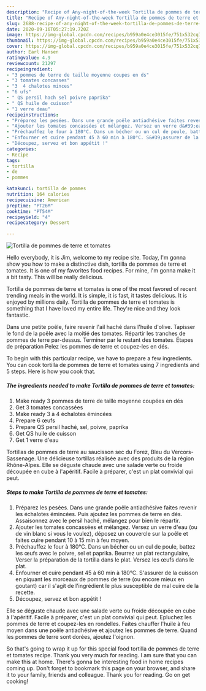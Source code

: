 ```yaml
---
description: "Recipe of Any-night-of-the-week Tortilla de pommes de terre et tomates"
title: "Recipe of Any-night-of-the-week Tortilla de pommes de terre et tomates"
slug: 2688-recipe-of-any-night-of-the-week-tortilla-de-pommes-de-terre-et-tomates
date: 2020-09-16T05:27:19.720Z
image: https://img-global.cpcdn.com/recipes/b959a0e4ce3015fe/751x532cq70/tortilla-de-pommes-de-terre-et-tomates-photo-principale-de-la-recette.jpg
thumbnail: https://img-global.cpcdn.com/recipes/b959a0e4ce3015fe/751x532cq70/tortilla-de-pommes-de-terre-et-tomates-photo-principale-de-la-recette.jpg
cover: https://img-global.cpcdn.com/recipes/b959a0e4ce3015fe/751x532cq70/tortilla-de-pommes-de-terre-et-tomates-photo-principale-de-la-recette.jpg
author: Earl Hansen
ratingvalue: 4.9
reviewcount: 21297
recipeingredient:
- "3 pommes de terre de taille moyenne coupes en ds"
- "3 tomates concasses"
- "3  4 chalotes minces"
- "6 ufs"
- " QS persil hach sel poivre paprika"
- " QS huile de cuisson"
- "1 verre deau"
recipeinstructions:
- "Préparez les pesées. Dans une grande poêle antiadhésive faites revenir les échalotes émincées. Puis ajoutez les pommes de terre en dés. Assaisonnez avec le persil haché, mélangez pour bien le répartir."
- "Ajouter les tomates concassées et mélangez. Versez un verre d&#39;eau (ou de vin blanc si vous le voulez), déposez un couvercle sur la poêle et faites cuire pendant 10 à 15 min à feu moyen."
- "Préchauffez le four à 180°C. Dans un bécher ou un cul de poule, battez les œufs avec le poivre, sel et paprika. Beurrez un plat rectangulaire, Verser la préparation de la tortilla dans le plat. Versez les œufs dans le plat."
- "Enfourner et cuire pendant 45 à 60 min à 180°C. S&#39;assurer de la cuisson en piquant les morceaux de pommes de terre (ou encore mieux en goutant) car il s&#39;agit de l&#39;ingrédient le plus susceptible de mal cuire de la recette."
- "Découpez, servez et bon appétit !"
categories:
- Recipe
tags:
- tortilla
- de
- pommes

katakunci: tortilla de pommes 
nutrition: 164 calories
recipecuisine: American
preptime: "PT26M"
cooktime: "PT54M"
recipeyield: "4"
recipecategory: Dessert

---
```



![Tortilla de pommes de terre et tomates](https://img-global.cpcdn.com/recipes/b959a0e4ce3015fe/751x532cq70/tortilla-de-pommes-de-terre-et-tomates-photo-principale-de-la-recette.jpg)

Hello everybody, it is Jim, welcome to my recipe site. Today, I'm gonna show you how to make a distinctive dish, tortilla de pommes de terre et tomates. It is one of my favorites food recipes. For mine, I'm gonna make it a bit tasty. This will be really delicious.

Tortilla de pommes de terre et tomates is one of the most favored of recent trending meals in the world. It is simple, it is fast, it tastes delicious. It is enjoyed by millions daily. Tortilla de pommes de terre et tomates is something that I have loved my entire life. They're nice and they look fantastic.

Dans une petite poêle, faire revenir l&#39;ail haché dans l&#39;huile d&#39;olive. Tapisser le fond de la poêle avec la moitié des tomates. Répartir les tranches de pommes de terre par-dessus. Terminer par le restant des tomates. Étapes de préparation Pelez les pommes de terre et coupez-les en dés.


To begin with this particular recipe, we have to prepare a few ingredients. You can cook tortilla de pommes de terre et tomates using 7 ingredients and 5 steps. Here is how you cook that.

<!--inarticleads1-->

##### The ingredients needed to make Tortilla de pommes de terre et tomates:

1. Make ready 3 pommes de terre de taille moyenne coupées en dés
1. Get 3 tomates concassées
1. Make ready 3 à 4 échalotes émincées
1. Prepare 6 œufs
1. Prepare  QS persil haché, sel, poivre, paprika
1. Get  QS huile de cuisson
1. Get 1 verre d&#39;eau


Tortillas de pommes de terre au saucisson sec du Forez, Bleu du Vercors-Sassenage. Une délicieuse tortillas réalisée avec des produits de la région Rhône-Alpes. Elle se déguste chaude avec une salade verte ou froide découpée en cube à l&#39;apéritif. Facile à préparer, c&#39;est un plat convivial qui peut. 

<!--inarticleads2-->

##### Steps to make Tortilla de pommes de terre et tomates:

1. Préparez les pesées. Dans une grande poêle antiadhésive faites revenir les échalotes émincées. Puis ajoutez les pommes de terre en dés. Assaisonnez avec le persil haché, mélangez pour bien le répartir.
1. Ajouter les tomates concassées et mélangez. Versez un verre d&#39;eau (ou de vin blanc si vous le voulez), déposez un couvercle sur la poêle et faites cuire pendant 10 à 15 min à feu moyen.
1. Préchauffez le four à 180°C. Dans un bécher ou un cul de poule, battez les œufs avec le poivre, sel et paprika. Beurrez un plat rectangulaire, Verser la préparation de la tortilla dans le plat. Versez les œufs dans le plat.
1. Enfourner et cuire pendant 45 à 60 min à 180°C. S&#39;assurer de la cuisson en piquant les morceaux de pommes de terre (ou encore mieux en goutant) car il s&#39;agit de l&#39;ingrédient le plus susceptible de mal cuire de la recette.
1. Découpez, servez et bon appétit !


Elle se déguste chaude avec une salade verte ou froide découpée en cube à l&#39;apéritif. Facile à préparer, c&#39;est un plat convivial qui peut. Epluchez les pommes de terre et coupez-les en rondelles. Faites chauffer l&#39;huile à feu moyen dans une poêle antiadhésive et ajoutez les pommes de terre. Quand les pommes de terre sont dorées, ajoutez l&#39;oignon. 

So that's going to wrap it up for this special food tortilla de pommes de terre et tomates recipe. Thank you very much for reading. I am sure that you can make this at home. There's gonna be interesting food in home recipes coming up. Don't forget to bookmark this page on your browser, and share it to your family, friends and colleague. Thank you for reading. Go on get cooking!
